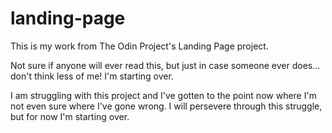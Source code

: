 # landing-page

This is my work from The Odin Project's Landing Page project.

Not sure if anyone will ever read this, but just in case someone ever does... don't think less of me!  I'm starting over.  

I am struggling with this project and I've gotten to the point now where I'm not even sure where I've gone wrong.  I will persevere through this struggle, but for now I'm starting over.
